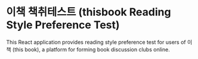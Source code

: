 # 이책 책취테스트 (thisbook Reading Style Preference Test)

This React application provides reading style preference test for users of 이책 (this book), a platform for forming book discussion clubs online.